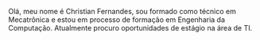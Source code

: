 Olá, meu nome é Christian Fernandes, sou formado como técnico em Mecatrônica e estou em processo de formação em Engenharia da Computação. Atualmente procuro oportunidades de estágio na área de TI.

